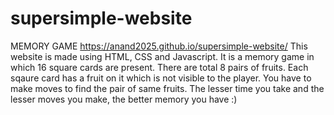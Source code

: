 # supersimple-website
MEMORY GAME https://anand2025.github.io/supersimple-website/
This website is made using HTML, CSS and Javascript.
It is a memory game in which 16 square cards are present.
There are total 8 pairs of fruits.
Each sqaure card has a fruit on it which is not visible to the player.
You have to make moves to find the pair of same fruits.
The lesser time you take and the lesser moves you make, the better memory you have :)
